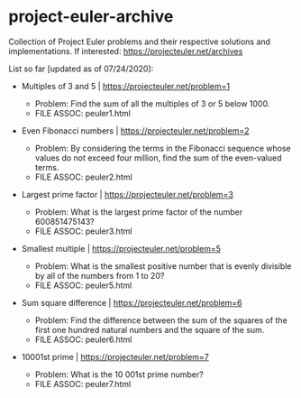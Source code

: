 # project-euler-archive
Collection of Project Euler problems and their respective solutions and implementations.
If interested: https://projecteuler.net/archives

List so far [updated as of 07/24/2020]:

- Multiples of 3 and 5 | https://projecteuler.net/problem=1
  - Problem: Find the sum of all the multiples of 3 or 5 below 1000.
  - FILE ASSOC: peuler1.html
  
- Even Fibonacci numbers | https://projecteuler.net/problem=2
  - Problem: By considering the terms in the Fibonacci sequence whose values do not exceed four million, find the sum of the even-valued terms.
  - FILE ASSOC: peuler2.html
  
- Largest prime factor | https://projecteuler.net/problem=3
  - Problem: What is the largest prime factor of the number 600851475143?
  - FILE ASSOC: peuler3.html
  
- Smallest multiple | https://projecteuler.net/problem=5
  - Problem: What is the smallest positive number that is evenly divisible by all of the numbers from 1 to 20?
  - FILE ASSOC: peuler5.html
  
- Sum square difference | https://projecteuler.net/problem=6
  - Problem: Find the difference between the sum of the squares of the first one hundred natural numbers and the square of the sum.
  - FILE ASSOC: peuler6.html
  
- 10001st prime | https://projecteuler.net/problem=7
  - Problem: What is the 10 001st prime number?
  - FILE ASSOC: peuler7.html
